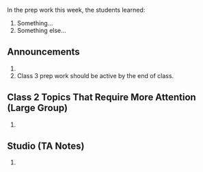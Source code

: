 In the prep work this week, the students learned:
1. Something...
1. Something else...

## Announcements
1. 
1. Class 3 prep work should be active by the end of class.

## Class 2 Topics That Require More Attention (Large Group)
1.

## Studio (TA Notes)
1. 